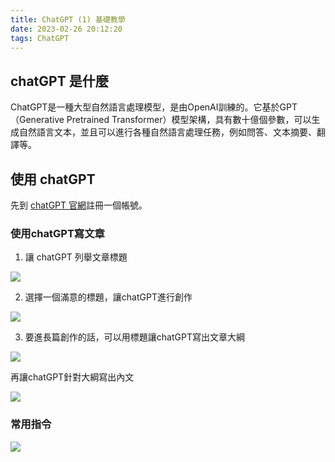 ```yaml
---
title: ChatGPT (1) 基礎教學
date: 2023-02-26 20:12:20
tags: ChatGPT
---
```


## chatGPT 是什麼

ChatGPT是一種大型自然語言處理模型，是由OpenAI訓練的。它基於GPT（Generative Pretrained Transformer）模型架構，具有數十億個參數，可以生成自然語言文本，並且可以進行各種自然語言處理任務，例如問答、文本摘要、翻譯等。

## 使用 chatGPT

先到 [chatGPT 官網](https://openai.com/blog/chatgpt/)註冊一個帳號。

### 使用chatGPT寫文章

1. 讓 chatGPT 列舉文章標題

![](https://cdn-images-1.medium.com/max/1100/1*FTMGjBe3GKoJXpY9kTZ5tA.png)

2. 選擇一個滿意的標題，讓chatGPT進行創作

![](https://cdn-images-1.medium.com/max/1100/1*C5UMiW4nOPhttJPsNRbvBA.png)

3. 要進長篇創作的話，可以用標題讓chatGPT寫出文章大綱

![](https://cdn-images-1.medium.com/max/1100/1*0p51kvnXq5drLZoMHl0HrA.png)

再讓chatGPT針對大綱寫出內文

![](https://cdn-images-1.medium.com/max/1100/1*lae9k6MhFuU9j5uSdJpHKQ.png)

### 常用指令

![](https://cdn-images-1.medium.com/max/1100/1*V70mwdgb6piXKjqWNkXl5g.png)



